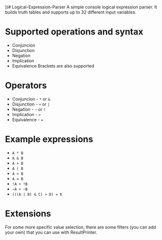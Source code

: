 ))# Logical-Expression-Parser
A simple console logical expression parser.
It builds truth tables and supports up to 32 different input variables.

# Supported operations and syntax
- Conjuncion
- Disjunction
- Negation
- Implication
- Equivalence
Brackets are also supported

# Operators
- Conjuncion - `*` or `&`
- Disjunction - `+` or `|`
- Negation - `~` or `!`
- Implication - `>`
- Equivalence - `=`

# Example expressions
- `A * B`
- `A & B`
- `A + B`
- `A | B`
- `A > B`
- `A = B`
- `!A + !B`
- `~A + ~B`
- `(((A | B) & C) > D) = K`

# Extensions
For some more specific value selection, there are some filters (you can add your own) that you can use with ResultPrinter.
